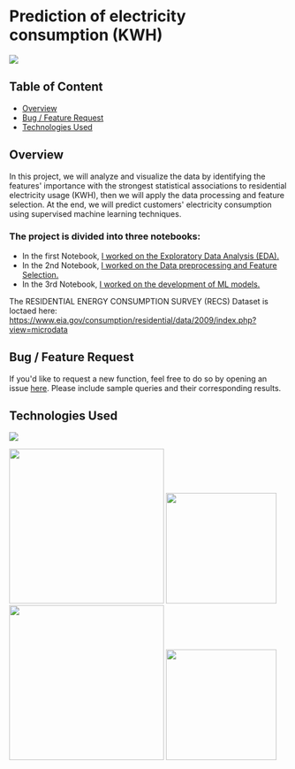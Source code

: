 # Prediction of electricity consumption (KWH)

![](https://electricityplans.com/wp-content/uploads/2017/04/kWh-Kilowatt-hour-definition-meaning.jpg)

## Table of Content
  * [Overview](#overview)
  * [Bug / Feature Request](#bug---feature-request)
  * [Technologies Used](#technologies-used)

## Overview
In this project, we will analyze and visualize the data by identifying the features' importance with the strongest statistical associations to residential electricity usage (KWH), then we will apply the data processing and feature selection. At the end, we will predict customers' electricity consumption using supervised machine learning techniques.

### The project is divided into three notebooks: 

* In the first Notebook, [I worked on the Exploratory Data Analysis (EDA).](https://github.com/kh-bilal/Data-Science-Portfolio/blob/main/Prediction_Electric_Consumption/1%20-%20EDA%20-%20Exploratory%20data%20analysis.ipynb)
* In the 2nd Notebook, [I worked on the Data preprocessing and Feature Selection.](https://github.com/kh-bilal/Data-Science-Portfolio/blob/main/Prediction_Electric_Consumption/2%20-%20Data%20processing%20and%20Feature%20selection.ipynb)
* In the 3rd Notebook, [I worked on the development of ML models.](https://github.com/kh-bilal/Data-Science-Portfolio/blob/main/Prediction_Electric_Consumption/3%20-%20Development%2C%20and%20Evaluation%20%20of%20ML%20models.ipynb)

The RESIDENTIAL ENERGY CONSUMPTION SURVEY (RECS) Dataset is loctaed here: https://www.eia.gov/consumption/residential/data/2009/index.php?view=microdata 

## Bug / Feature Request

If you'd like to request a new function, feel free to do so by opening an issue [here](https://github.com/kh-bilal/Data-Science-Portfolio/issues/new). Please include sample queries and their corresponding results.

## Technologies Used
![](https://forthebadge.com/images/badges/made-with-python.svg)

[<img target="_blank" src="https://www.analyticsvidhya.com/wp-content/uploads/2015/01/scikit-learn-logo.png" width=280>](https://www.analyticsvidhya.com/wp-content/uploads/2015/01/scikit-learn-logo.png) [<img target="_blank" src="https://static.javatpoint.com/tutorial/pandas/images/python-pandas.png" width=200>](https://static.javatpoint.com/tutorial/pandas/images/python-pandas.png) [<img target="_blank" src="https://miro.medium.com/max/765/1*cyXCE-JcBelTyrK-58w6_Q.png" width=280>](https://miro.medium.com/max/765/1*cyXCE-JcBelTyrK-58w6_Q.png) [<img target="_blank" src="https://assets.website-files.com/5dc3b47ddc6c0c2a1af74ad0/5e18182ad27bcfbb9dff263a_RGB_Logo_Horizontal_Color_Light_Bg.png" width=200>](https://assets.website-files.com/5dc3b47ddc6c0c2a1af74ad0/5e18182ad27bcfbb9dff263a_RGB_Logo_Horizontal_Color_Light_Bg.png)
